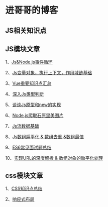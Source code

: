 # 进哥哥的博客
## JS相关知识点
## JS模块文章
1、[Js&Node.js事件循环](https://github.com/jingegebuguai/JavaScript/issues/3)

2、[Js变量对象，执行上下文，作用域链基础](https://github.com/jingegebuguai/JavaScript/issues/4)

3、[Vue重要知识点汇总](https://github.com/jingegebuguai/JavaScript/issues/5)

4、[深入Js类型判断](https://github.com/jingegebuguai/JavaScript/issues/6)

5、[谈谈Js原型和new的实现](https://github.com/jingegebuguai/JavaScript/issues/7)

6、[Node.js爬取石原里美图片](https://github.com/jingegebuguai/JavaScript/issues/8)

7、[Js流数据基础](https://github.com/jingegebuguai/JavaScript/issues/9)

8、[Js数组扁平化 & 数组去重 &数组最值](https://github.com/jingegebuguai/JavaScript/issues/10)

9、[ES6常见面试题总结](https://github.com/jingegebuguai/JavaScript/issues/1)

10、[实现URL的深度解析 & 数组对象的扁平化处理](https://github.com/jingegebuguai/JavaScript/issues/2)


## css模块文章
1、[CSS知识点总结](https://github.com/jingegebuguai/JavaScript/issues/11)

2、[响应式布局](https://github.com/jingegebuguai/JavaScript/issues/12)
